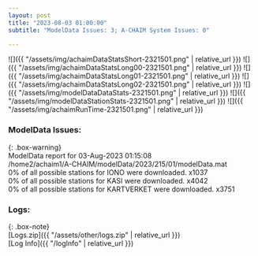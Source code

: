 ```yaml
---
layout: post
title: "2023-08-03 01:00:00"
subtitle: "ModelData Issues: 3; A-CHAIM System Issues: 0"

---
```


![]({{ "/assets/img/achaimDataStatsShort-2321501.png" | relative_url }})
![]({{ "/assets/img/achaimDataStatsLong00-2321501.png" | relative_url }})
![]({{ "/assets/img/achaimDataStatsLong01-2321501.png" | relative_url }})
![]({{ "/assets/img/achaimDataStatsLong02-2321501.png" | relative_url }})
![]({{ "/assets/img/modelDataDataStats-2321501.png" | relative_url }})
![]({{ "/assets/img/modelDataStationStats-2321501.png" | relative_url }})
![]({{ "/assets/img/achaimRunTime-2321501.png" | relative_url }})


### ModelData Issues:  
  
{: .box-warning}  
 ModelData report for 03-Aug-2023 01:15:08   
 /home2/achaim1/A-CHAIM/modelData/2023/215/01/modelData.mat   
 0% of all possible stations for IONO were downloaded. x1037   
 0% of all possible stations for KASI were downloaded. x4042   
 0% of all possible stations for KARTVERKET were downloaded. x3751   
  


### Logs:  
  
{: .box-note}  
[Logs.zip]({{ "/assets/other/logs.zip" | relative_url }})  
[Log Info]({{ "/logInfo" | relative_url }})  

